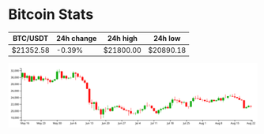 # Bitcoin Stats

BTC/USDT|24h change|24h high|24h low|
|---|---|---|---|
|$21352.58|-0.39%|$21800.00|$20890.18|

<img src="./chart.svg">
